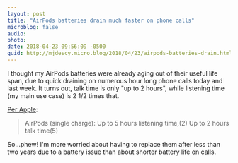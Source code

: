 ```yaml
---
layout: post
title: "AirPods batteries drain much faster on phone calls"
microblog: false
audio: 
photo: 
date: 2018-04-23 09:56:09 -0500
guid: http://mjdescy.micro.blog/2018/04/23/airpods-batteries-drain.html
---
```

I thought my AirPods batteries were already aging out of their useful life span, due to quick draining on numerous hour long phone calls today and last week. It turns out, talk time is only "up to 2 hours", while listening time (my main use case) is 2 1/2 times that.

[Per Apple](https://www.apple.com/shop/product/mmef2am/a/airpods):

> AirPods (single charge): Up to 5 hours listening time,(2) Up to 2 hours talk time(5)

So...phew! I'm more worried about having to replace them after less than two years due to a battery issue than about shorter battery life on calls.
